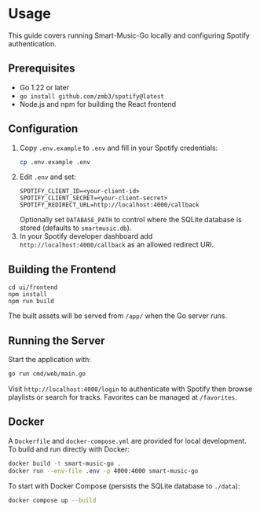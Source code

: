 # Usage

This guide covers running Smart-Music-Go locally and configuring Spotify authentication.

## Prerequisites
- Go 1.22 or later
- `go install github.com/zmb3/spotify@latest`
- Node.js and npm for building the React frontend

## Configuration
1. Copy `.env.example` to `.env` and fill in your Spotify credentials:
   ```bash
   cp .env.example .env
   ```
2. Edit `.env` and set:
   ```
   SPOTIFY_CLIENT_ID=<your-client-id>
   SPOTIFY_CLIENT_SECRET=<your-client-secret>
   SPOTIFY_REDIRECT_URL=http://localhost:4000/callback
   ```
   Optionally set `DATABASE_PATH` to control where the SQLite database is stored (defaults to `smartmusic.db`).
3. In your Spotify developer dashboard add `http://localhost:4000/callback` as an allowed redirect URI.

## Building the Frontend
```
cd ui/frontend
npm install
npm run build
```
The built assets will be served from `/app/` when the Go server runs.

## Running the Server
Start the application with:
```bash
go run cmd/web/main.go
```
Visit `http://localhost:4000/login` to authenticate with Spotify then browse playlists or search for tracks. Favorites can be managed at `/favorites`.

## Docker
A `Dockerfile` and `docker-compose.yml` are provided for local development.
To build and run directly with Docker:
```bash
docker build -t smart-music-go .
docker run --env-file .env -p 4000:4000 smart-music-go
```
To start with Docker Compose (persists the SQLite database to `./data`):
```bash
docker compose up --build
```
